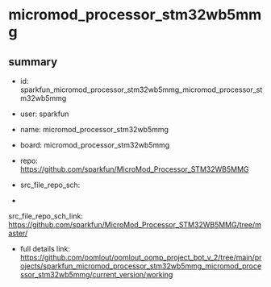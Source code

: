 # micromod_processor_stm32wb5mmg
 
## summary 
* id: sparkfun_micromod_processor_stm32wb5mmg_micromod_processor_stm32wb5mmg
* user: sparkfun
* name: micromod_processor_stm32wb5mmg
* board: micromod_processor_stm32wb5mmg
* repo: https://github.com/sparkfun/MicroMod_Processor_STM32WB5MMG



* src_file_repo_sch: 
*
 src_file_repo_sch_link: https://github.com/sparkfun/MicroMod_Processor_STM32WB5MMG/tree/master/
* full details link: https://github.com/oomlout/oomlout_oomp_project_bot_v_2/tree/main/projects/sparkfun_micromod_processor_stm32wb5mmg_micromod_processor_stm32wb5mmg/current_version/working  






